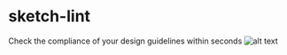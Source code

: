 # sketch-lint
Check the compliance of your design guidelines within seconds
![alt text](https://github.com/saranshsolanki/sketch-lint/blob/master/lint.gif?raw=true)
